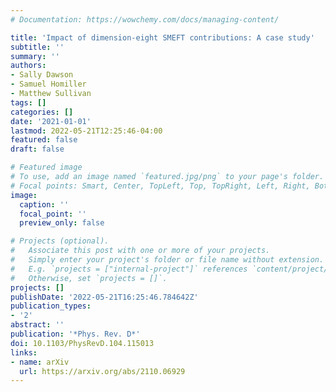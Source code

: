 ```yaml
---
# Documentation: https://wowchemy.com/docs/managing-content/

title: 'Impact of dimension-eight SMEFT contributions: A case study'
subtitle: ''
summary: ''
authors:
- Sally Dawson
- Samuel Homiller
- Matthew Sullivan
tags: []
categories: []
date: '2021-01-01'
lastmod: 2022-05-21T12:25:46-04:00
featured: false
draft: false

# Featured image
# To use, add an image named `featured.jpg/png` to your page's folder.
# Focal points: Smart, Center, TopLeft, Top, TopRight, Left, Right, BottomLeft, Bottom, BottomRight.
image:
  caption: ''
  focal_point: ''
  preview_only: false

# Projects (optional).
#   Associate this post with one or more of your projects.
#   Simply enter your project's folder or file name without extension.
#   E.g. `projects = ["internal-project"]` references `content/project/deep-learning/index.md`.
#   Otherwise, set `projects = []`.
projects: []
publishDate: '2022-05-21T16:25:46.784642Z'
publication_types:
- '2'
abstract: ''
publication: '*Phys. Rev. D*'
doi: 10.1103/PhysRevD.104.115013
links:
- name: arXiv
  url: https://arxiv.org/abs/2110.06929
---
```

